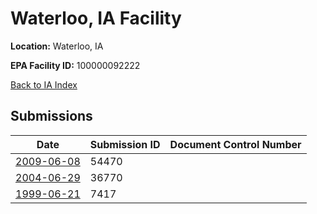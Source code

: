 # Waterloo, IA Facility

**Location:** Waterloo, IA

**EPA Facility ID:** 100000092222

[Back to IA Index](../../index.md)

## Submissions

| Date | Submission ID | Document Control Number |
|------|--------------|-------------------------|
| [2009-06-08](submissions/54470.md) | 54470 |  |
| [2004-06-29](submissions/36770.md) | 36770 |  |
| [1999-06-21](submissions/7417.md) | 7417 |  |
